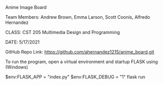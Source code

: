 Anime Image Board

Team Members: Andrew Brown, Emma Larson, Scott Coonis, Alfredo Hernandez

CLASS: CST 205 Multimedia Design and Programming

DATE: 5/17/2021

GitHub Repo Link: https://github.com/ahernandez1215/anime_board.git

To run the program, open a virtual environment and startup FLASK using
(Windows)

$env:FLASK_APP = "index.py"
$env:FLASK_DEBUG = "1"
flask run
